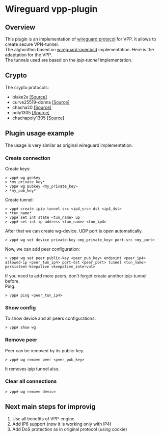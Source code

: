 # Wireguard vpp-plugin

## Overview
This plugin is an implementation of [wireguard protocol](https://www.wireguard.com/) for VPP. It allows to create secure VPN-tunnel.   
The alghorithm based on [wireguard-openbsd](https://git.zx2c4.com/wireguard-openbsd/) implementation. Here is the adaptation for the VPP.  
The tunnels used are based on the *ipip-tunnel* implementation.


## Crypto

The crypto protocols:

- blake2s [[Source]](https://github.com/BLAKE2/BLAKE2)
- curve25519-donna [[Source]](https://code.google.com/archive/p/curve25519-donna/)
- chacha20 [[Source]](https://github.com/grigorig/chachapoly)
- poly1305 [[Source]](https://github.com/grigorig/chachapoly)
- chachapoly1305 [[Source]](https://github.com/WireGuard/wireguard-linux-compat/tree/master/src/crypto)

## Plugin usage example
The usage is very similar as original wireguard implementation.

### Create connection
Create keys:

```
> vpp# wg genkey  
> *my_private_key*  
> vpp# wg pubkey <my_private_key>  
> *my_pub_key*  
```

Create tunnel: 
```
> vpp# create ipip tunnel src <ip4_src> dst <ip4_dst>  
> *tun_name*  
> vpp# set int state <tun_name> up  
> vpp# set int ip address <tun_name> <tun_ip4>
```

After that we can create wg-device. UDP port is open automatically.
```
> vpp# wg set device private-key <my_private_key> port-src <my_port>  
```

Now, we can add peer configuration:
```
> vpp# wg set peer public-key <peer_pub_key> endpoint <peer_ip4> allowed-ip <peer_tun_ip4> port-dst <peer_port> tunnel <tun_name> persistent-keepalive <keepalive_interval>  
```
If you need to add more peers, don't forget create another ipip-tunnel before.  
Ping.
```
> vpp# ping <peer_tun_ip4>
```
### Show config
To show device and all peers configurations:
```
> vpp# show wg 
```

### Remove peer
Peer can be removed by its public-key.
```
> vpp# wg remove peer <peer_pub_key> 
```
It removes ipip tunnel also.

### Clear all connections
```
> vpp# wg remove device
```

## Next main steps for improvig
1. Use all benefits of VPP-engine.
2. Add IP6 support (now it is working only with IP4)
3. Add DoS protection as in original protocol (using cookie)
